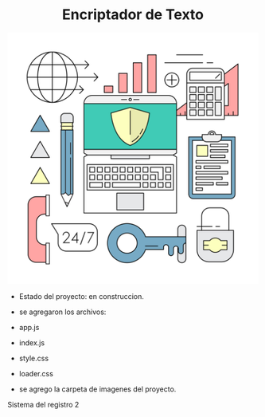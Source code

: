 <h1 align="center"> Encriptador de Texto</h1>

![Esta es la imagen de fondo usada en la aplicacion](https://raw.githubusercontent.com/adferatuz/encriptador_texto/master/imagenes/244.jpg)

- Estado del proyecto: en construccion.

- se agregaron los archivos:
- app.js
- index.js
- style.css
- loader.css

- se agrego la carpeta de imagenes del proyecto.

Sistema del registro 2
